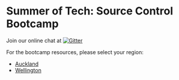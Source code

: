 # Summer of Tech: Source Control Bootcamp

Join our online chat at [![Gitter](https://badges.gitter.im/summer-of-tech/gitter.svg)](https://gitter.im/summeroftech/forum)

For the bootcamp resources, please select your region:
* [Auckland](https://github.com/summeroftech/source-control-bootcamp/tree/auckland)
* [Wellington](https://github.com/summeroftech/source-control-bootcamp/tree/wellington)
